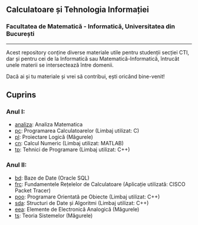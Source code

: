 ## Calculatoare și Tehnologia Informației 
### Facultatea de Matematică - Informatică, Universitatea din București
---------

Acest repository conține diverse materiale utile pentru studenții secției CTI, dar și pentru cei de la Informatică sau Matematică-Informatică, întrucât unele materii se intersectează între domenii.

Dacă ai și tu materiale și vrei să contribui, ești oricând bine-venit!


 Cuprins
---------
### Anul I:
* [analiza](https://github.com/tr0yyy/teme-fmi-cti/tree/master/analiza): Analiza Matematica
* [pc](https://github.com/tr0yyy/TUTORIAT-PC-AN1): Programarea Calculatoarelor (Limbaj utilizat: C)
* [pl](https://github.com/tr0yyy/TUTORIAT-PL-AN1): Proiectare Logică (Măgurele)
* [cn](https://github.com/tr0yyy/teme-fmi-cti/tree/master/cn): Calcul Numeric (Limbaj utilizat: MATLAB)
* [tp](https://github.com/tr0yyy/teme-fmi-cti/tree/master/tp): Tehnici de Programare (Limbaj utilizat: C++)

### Anul II:
* [bd](https://github.com/tr0yyy/teme-fmi-cti/tree/master/bd): Baze de Date (Oracle SQL)
* [frc](https://github.com/tr0yyy/teme-fmi-cti/tree/master/frc): Fundamentele Rețelelor de Calculatoare (Aplicație utilizată: CISCO Packet Tracer)
* [poo](https://github.com/tr0yyy/teme-fmi-cti/tree/master/poo): Programare Orientată pe Obiecte (Limbaj utilizat: C++)
* [sda](https://github.com/tr0yyy/teme-fmi-cti/tree/master/sda): Structuri de Date și Algoritmi (Limbaj utilizat: C++)
* [eea](https://github.com/tr0yyy/teme-fmi-cti/tree/master/eea): Elemente de Electronică Analogică (Măgurele)
* [ts](https://github.com/tr0yyy/teme-fmi-cti/tree/master/ts): Teoria Sistemelor (Măgurele)
